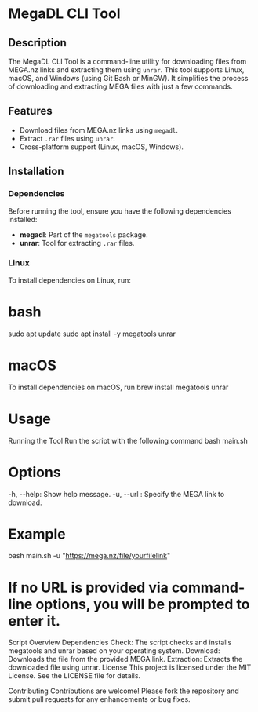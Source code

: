 # MegaDL CLI Tool

## Description

The MegaDL CLI Tool is a command-line utility for downloading files from MEGA.nz links and extracting them using `unrar`. This tool supports Linux, macOS, and Windows (using Git Bash or MinGW). It simplifies the process of downloading and extracting MEGA files with just a few commands.

## Features

- Download files from MEGA.nz links using `megadl`.
- Extract `.rar` files using `unrar`.
- Cross-platform support (Linux, macOS, Windows).

## Installation

### Dependencies

Before running the tool, ensure you have the following dependencies installed:

- **megadl**: Part of the `megatools` package.
- **unrar**: Tool for extracting `.rar` files.

### Linux

To install dependencies on Linux, run:

# bash
sudo apt update
sudo apt install -y megatools unrar

# macOS
To install dependencies on macOS, run
brew install megatools unrar

# Usage
Running the Tool
Run the script with the following command
bash main.sh 

# Options
-h, --help: Show help message.
-u, --url <link>: Specify the MEGA link to download.

# Example
bash main.sh -u "https://mega.nz/file/yourfilelink"

# If no URL is provided via command-line options, you will be prompted to enter it.

Script Overview
Dependencies Check: The script checks and installs megatools and unrar based on your operating system.
Download: Downloads the file from the provided MEGA link.
Extraction: Extracts the downloaded file using unrar.
License
This project is licensed under the MIT License. See the LICENSE file for details.

Contributing
Contributions are welcome! Please fork the repository and submit pull requests for any enhancements or bug fixes.

